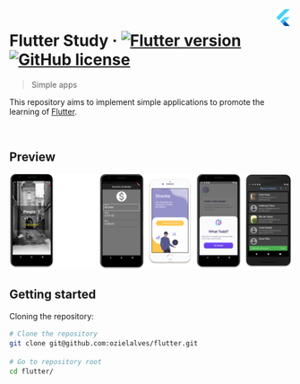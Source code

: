 <img src="assets\flutter-logo.png" width="30" alt="logo" align="right">

# Flutter Study &middot; [![Flutter version](https://img.shields.io/badge/flutter-v1.22.6-blue?logo=flutter)](https://flutter.dev/docs/get-started/install) [![GitHub license](https://img.shields.io/github/license/filipegmedeiros/gatinhos_ufrn?color=blue)](http://www.apache.org/licenses/)

> Simple apps

This repository aims to implement simple applications to promote the learning of [Flutter](https://flutter.dev/).

<br>

## Preview

<img src="assets\AllApps.png" alt="logo">

## Getting started

Cloning the repository:

```bash
# Clone the repository
git clone git@github.com:ozielalves/flutter.git

# Go to repository root
cd flutter/
```

